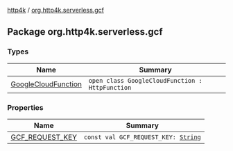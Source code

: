 [http4k](../index.md) / [org.http4k.serverless.gcf](./index.md)

## Package org.http4k.serverless.gcf

### Types

| Name | Summary |
|---|---|
| [GoogleCloudFunction](-google-cloud-function/index.md) | `open class GoogleCloudFunction : HttpFunction` |

### Properties

| Name | Summary |
|---|---|
| [GCF_REQUEST_KEY](-g-c-f_-r-e-q-u-e-s-t_-k-e-y.md) | `const val GCF_REQUEST_KEY: `[`String`](https://kotlinlang.org/api/latest/jvm/stdlib/kotlin/-string/index.html) |
